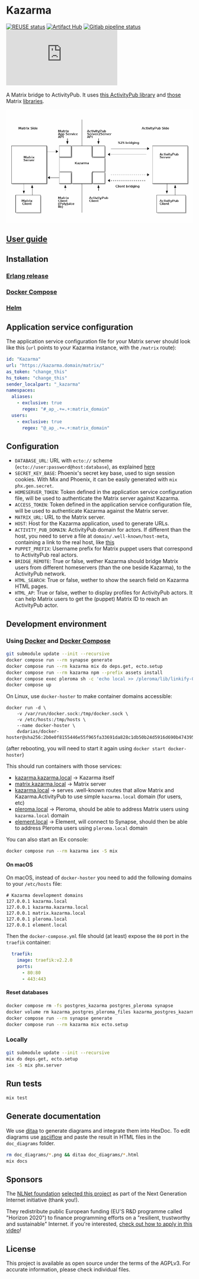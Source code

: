# Kazarma

[![REUSE status](https://api.reuse.software/badge/gitlab.com/kazarma/kazarma)](https://api.reuse.software/info/gitlab.com/kazarma/kazarma)
[![Artifact Hub](https://img.shields.io/endpoint?url=https://artifacthub.io/badge/repository/kazarma)](https://artifacthub.io/packages/helm/kazarma/kazarma)
[![Gitlab pipeline status](https://img.shields.io/gitlab/pipeline-status/kazarma/kazarma?branch=main)](https://gitlab.com/kazarma/kazarma/-/pipelines)
[![Matrix room](https://img.shields.io/matrix/kazarma:matrix.org)](https://matrix.to/#/#kazarma:matrix.org?via=matrix.org)

A Matrix bridge to ActivityPub. It uses [this ActivityPub library](https://github.com/commonspub/ActivityPub) and [those](https://gitlab.com/kazarma/matrix_app_service.ex) Matrix [libraries](https://gitlab.com/uhoreg/polyjuice_client).

![overview](doc_diagrams/overview.png)

## [User guide](https://docs.kazar.ma/category/user-guide)

## Installation

### [Erlang release](https://docs.kazar.ma/administrator-guide/docker-compose)

### [Docker Compose](https://docs.kazar.ma/administrator-guide/docker-compose)

### [Helm](https://docs.kazar.ma/administrator-guide/docker-compose)

## Application service configuration

The application service configuration file for your Matrix server should look like this (`url` points to your Kazarma instance, with the `/matrix` route):

```yaml
id: "Kazarma"
url: "https://kazarma.domain/matrix/"
as_token: "change_this"
hs_token: "change_this"
sender_localpart: "_kazarma"
namespaces:
  aliases:
    - exclusive: true
      regex: "#_ap_.+=.+:matrix_domain"
  users:
    - exclusive: true
      regex: "@_ap_.+=.+:matrix_domain"
```

## Configuration

- `DATABASE_URL`: URL with `ecto://` scheme (`ecto://user:password@host:database`), as explained [here](https://hexdocs.pm/ecto/Ecto.Repo.html#module-urls)
- `SECRET_KEY_BASE`: Phoenix's secret key base, used to sign session cookies. With Mix and Phoenix, it can be easily generated with `mix phx.gen.secret`.
- `HOMESERVER_TOKEN`: Token defined in the application service configuration file, will be used to authenticate the Matrix server against Kazarma.
- `ACCESS_TOKEN`: Token defined in the application service configuration file, will be used to authenticate Kazarma against the Matrix server.
- `MATRIX_URL`: URL to the Matrix server.
- `HOST`: Host for the Kazarma application, used to generate URLs.
- `ACTIVITY_PUB_DOMAIN`: ActivityPub domain for actors. If different than the host, you need to serve a file at `domain/.well-known/host-meta`, containing a link to the real host, like [this](./infra/dev/delegation/host-meta)
- `PUPPET_PREFIX`: Username prefix for Matrix puppet users that correspond to ActivityPub real actors.
- `BRIDGE_REMOTE`: True or false, wether Kazarma should bridge Matrix users from different homeservers (than the one beside Kazarma), to the ActivityPub network.
- `HTML_SEARCH`: True or false, wether to show the search field on Kazarma HTML pages.
- `HTML_AP`: True or false, wether to display profiles for ActivityPub actors. It can help Matrix users to get the (puppet) Matrix ID to reach an ActivityPub actor.

## Development environment

### Using [Docker](https://docs.docker.com/get-docker/) and [Docker Compose](https://docs.docker.com/compose/install/)

```bash
git submodule update --init --recursive
docker compose run --rm synapse generate
docker compose run --rm kazarma mix do deps.get, ecto.setup
docker compose run --rm kazarma npm --prefix assets install
docker compose exec pleroma sh -c 'echo local >> /pleroma/lib/linkify-0.5.1/priv/tlds.txt'
docker compose up
```

On Linux, use `docker-hoster` to make container domains accessible:
```
docker run -d \
    -v /var/run/docker.sock:/tmp/docker.sock \
    -v /etc/hosts:/tmp/hosts \
    --name docker-hoster \
    dvdarias/docker-hoster@sha256:2b0e0f8155446e55f965fa33691da828c1db50b24d5916d690b47439524291ba
```

(after rebooting, you will need to start it again using `docker start docker-hoster`)

This should run containers with those services:

- [kazarma.kazarma.local](http://kazarma.kazarma.local) -> Kazarma itself
- [matrix.kazarma.local](http://matrix.kazarma.local) -> Matrix server
- [kazarma.local](http://kazarma.local) -> serves .well-known routes that allow
  Matrix and Kazarma.ActivityPub to use simple `kazarma.local` domain (for
  users, etc)
- [pleroma.local](http://pleroma.local) -> Pleroma, should be able to address
  Matrix users using `kazarma.local` domain
- [element.local](http://element.local) -> Element, will connect to Synapse,
  should then be able to address Pleroma users using `pleroma.local` domain

You can also start an IEx console:

```bash
docker compose run --rm kazarma iex -S mix
```

#### On macOS

On macOS, instead of `docker-hoster` you need to add the following domains to your `/etc/hosts` file:
```
# Kazarma development domains
127.0.0.1 kazarma.local
127.0.0.1 kazarma.kazarma.local
127.0.0.1 matrix.kazarma.local
127.0.0.1 pleroma.local
127.0.0.1 element.local
```

Then the `docker-compose.yml` file should (at least) expose the `80` port in the `traefik` container:

```yaml
  traefik:
    image: traefik:v2.2.0
    ports:
      - 80:80
      - 443:443
```

#### Reset databases

```bash
docker compose rm -fs postgres_kazarma postgres_pleroma synapse
docker volume rm kazarma_postgres_pleroma_files kazarma_postgres_kazarma_files kazarma_synapse_files
docker compose run --rm synapse generate
docker compose run --rm kazarma mix ecto.setup
```

### Locally

```bash
git submodule update --init --recursive
mix do deps.get, ecto.setup
iex -S mix phx.server
```

## Run tests

```bash
mix test
```

## Generate documentation

We use [ditaa](http://ditaa.sourceforge.net) to generate diagrams and integrate them into HexDoc. To edit diagrams use [asciiflow](http://asciiflow.com/) and paste the result in HTML files in the `doc_diagrams` folder.

```bash
rm doc_diagrams/*.png && ditaa doc_diagrams/*.html
mix docs
```

## Sponsors

The [NLNet foundation](https://nlnet.nl/) [selected this project](https://nlnet.nl/project/Matrix-CommonsPub/) as part of the Next Generation Internet initiative (thank you!).

They redistribute public European funding (EU'S R&D programme called "Horizon 2020") to finance programming efforts on a "resilient, trustworthy and sustainable" Internet. if you're interested, [check out how to apply in this video](https://media.ccc.de/v/36c3-10795-ngi_zero_a_treasure_trove_of_it_innovation)!


## License 

This project is available as open source under the terms of the AGPLv3. For accurate information, please check individual files.
